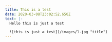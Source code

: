 ```yaml
---
title: This is a test
date: 2020-03-08T23:02:52.650Z
text: |-
  Hello this is just a test

  ![this is just a test](/images/1.jpg "title")
---
```


